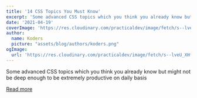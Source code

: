 ```yaml
---
title: '14 CSS Topics You Must Know'
excerpt: 'Some advanced CSS topics which you think you already know but might not be deep enough to be extremely productive on daily basis'
date: '2021-04-19'
coverImage: 'https://res.cloudinary.com/practicaldev/image/fetch/s--lveU_XHf--/c_imagga_scale,f_auto,fl_progressive,h_420,q_auto,w_1000/https://dev-to-uploads.s3.amazonaws.com/uploads/articles/u2i1ef6dmuq6dsw2x3ym.jpeg'
author:
  name: Koders
  picture: "assets/blog/authors/koders.png"
ogImage:
  url: 'https://res.cloudinary.com/practicaldev/image/fetch/s--lveU_XHf--/c_imagga_scale,f_auto,fl_progressive,h_420,q_auto,w_1000/https://dev-to-uploads.s3.amazonaws.com/uploads/articles/u2i1ef6dmuq6dsw2x3ym.jpeg'
---
```


Some advanced CSS topics which you think you already know but might not be deep enough to be extremely productive on daily basis

[Read more](https://dev.to/ageekdev/14-css-topics-you-must-know-2e0g)
